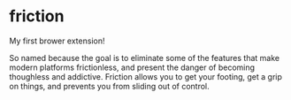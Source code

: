 # friction

My first brower extension!

So named because the goal is to eliminate some of the features that make modern platforms frictionless, and present the danger of becoming thoughless and addictive. Friction allows you to get your footing, get a grip on things, and prevents you from sliding out of control.

